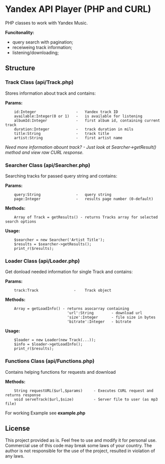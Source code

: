 # Yandex API Player (PHP and CURL)
PHP classes to work with Yandex Music.

**Funcitonality:**
- query search with pagination;
- receiweing track information;
- listening/downloading;

## Structure

### Track Class (api/Track.php)
Stores information about track and contains:

**Params:**
```
    id:Integer                  -   Yandex track ID
    available:Integer(0 or 1)   -   is available for listening
    albumId:Integer             -   first album id, containing current track
    duration:Integer            -   track duration in mils
    title:String                -   track title
    artist:String               -   first artist name
```
*Need more information abount track? - Just look at Searcher->getResult() method and view raw CURL response.*

### Searcher Class (api/Searcher.php)
Searching tracks for passed query string and contains:

**Params:**
```
    query:String                -   query string
    page:Integer                -   results page number (0-default)
```
**Methods:**
```
    Array of Track = getResults() - returns Tracks array for selected search options        
```
**Usage:**
```
    $searcher = new Searcher('Artist Title');
    $results = $searcher->getResults();
    print_r($results);
```

### Loader Class (api/Loader.php)
Get donload needed information for single Track and contains:

**Params:**
```
    track:Track                -    Track object
```
**Methods:**
```
    Array = getLoadInfo() - returns asocarray containing
                            'url':String        - download url
                            'size':Integer      - file size in bytes
                            'bitrate':Integer   - bitrate
```
**Usage:**
```
    $loader = new Loader(new Track(...));
    $info = $loader->getLoadInfo();	
    print_r($results);
```

### Functions Class (api/Functions.php)
Contains helping functions for requests and download

**Methods:**
```
    String requestURL($url,$params)     - Executes CURL request and returns response
    void serveTrack($url,$size)         - Server file to user (as mp3 file)
```

For working Example see **example.php**

## License
This project provided as is. Feel free to use and modify it for personal use.
Commercial use of this code  may break some laws of your country. The author is not responsible for the use of the project, resulted in violation of any laws. 